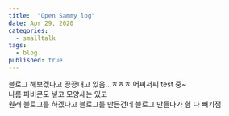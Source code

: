 ```yaml
---
title:  "Open Sammy log"
date: Apr 29, 2020
categories:
  - smalltalk
tags:
  - blog
published: true
---
```


블로그 해보겠다고 끙끙대고 있음...ㅎㅎㅎ 어찌저찌 test 중~  
나름 파비콘도 넣고 모양새는 있고  
원래 블로그를 하겠다고 블로그를 만든건데 블로그 만들다가 힘 다 빼기잼
